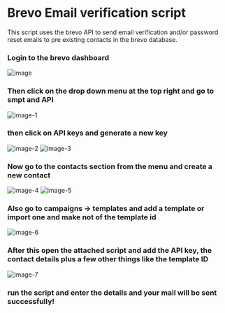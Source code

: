 <h1> Brevo Email verification script </h1> 
This script uses the brevo API to send email verification and/or password reset emails to pre existing contacts in the brevo database.

<h3>Login to the brevo dashboard</h3>

![image](https://github.com/user-attachments/assets/6d54784e-8d22-46ac-b3e5-998361cd0b57)

<h3>Then click on the drop down menu at the top right and go to smpt and API</h3>

![image-1](https://github.com/user-attachments/assets/c3d6bd6a-f772-498f-b0e9-cfe9e3c3d4ef)

<h3>then click on API keys and generate a new key</h3>

![image-2](https://github.com/user-attachments/assets/42fd23bd-80ad-454a-9416-d4a12dfa0f0a)
![image-3](https://github.com/user-attachments/assets/6eca8f3f-4b03-4525-ba1b-df37fdc315cb)

<h3>Now go to the contacts section from the menu and create a new contact</h3>


![image-4](https://github.com/user-attachments/assets/0f9a3fd2-c682-4f23-a066-8370b1a8d66f)
![image-5](https://github.com/user-attachments/assets/7ff472a3-a1b0-4ec3-869c-6dc8d8713c1d)

<h3>Also go to campaigns -> templates and add a template or import one and make not of the template id</h3>

![image-6](https://github.com/user-attachments/assets/f42224ec-8401-4e0b-adef-6cbdf27f9162)

<h3>After this open the attached script and add the API key, the contact details plus a few other things like the template ID</h3>


![image-7](https://github.com/user-attachments/assets/4e5be8d9-f28f-426a-a023-797bdc7bb6b4)

<h3>run the script and enter the details and your mail will be sent successfully!</h3>
